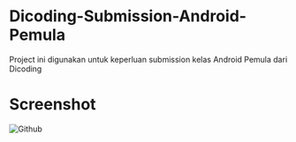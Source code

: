 # Dicoding-Submission-Android-Pemula

Project ini digunakan untuk keperluan submission kelas Android Pemula dari Dicoding

# Screenshot

![Github](https://user-images.githubusercontent.com/41522863/89706014-5c92e100-d98c-11ea-9a18-a6b51a61c608.png)
